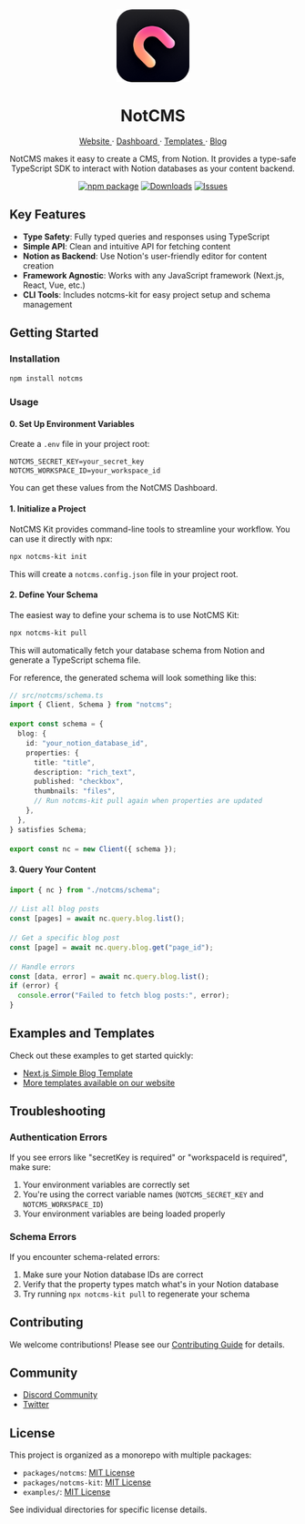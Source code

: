 <div align="center">
  <a href="https://notcms.com">
    <picture>
      <img alt="NotCMS logo" src="/docs/assets/notcms-icon.png" height="128">
    </picture>
  </a>
  <h1>NotCMS</h1>

  <a href="https://notcms.com">
    Website
  </a> · 
  <a href="https://dash.notcms.com">
    Dashboard
  </a> · 
  <a href="https://notcms.com/templates">
    Templates
  </a> · 
  <a href="https://notcms.com/blog">
    Blog
  </a>

NotCMS makes it easy to create a CMS, from Notion. It provides a type-safe TypeScript SDK to interact with Notion databases as your content backend.

[![npm package][npm-img]][npm-url]
[![Downloads][downloads-img]][downloads-url]
[![Issues][issues-img]][issues-url]

</div>

## Key Features

- **Type Safety**: Fully typed queries and responses using TypeScript
- **Simple API**: Clean and intuitive API for fetching content
- **Notion as Backend**: Use Notion's user-friendly editor for content creation
- **Framework Agnostic**: Works with any JavaScript framework (Next.js, React, Vue, etc.)
- **CLI Tools**: Includes notcms-kit for easy project setup and schema management

## Getting Started

### Installation

```bash
npm install notcms
```

### Usage

#### 0. Set Up Environment Variables

Create a `.env` file in your project root:

```env
NOTCMS_SECRET_KEY=your_secret_key
NOTCMS_WORKSPACE_ID=your_workspace_id
```

You can get these values from the NotCMS Dashboard.

#### 1. Initialize a Project

NotCMS Kit provides command-line tools to streamline your workflow. You can use it directly with npx:

```bash
npx notcms-kit init
```

This will create a `notcms.config.json` file in your project root.

#### 2. Define Your Schema

The easiest way to define your schema is to use NotCMS Kit:

```bash
npx notcms-kit pull
```

This will automatically fetch your database schema from Notion and generate a TypeScript schema file.

For reference, the generated schema will look something like this:

```ts
// src/notcms/schema.ts
import { Client, Schema } from "notcms";

export const schema = {
  blog: {
    id: "your_notion_database_id",
    properties: {
      title: "title",
      description: "rich_text",
      published: "checkbox",
      thumbnails: "files",
      // Run notcms-kit pull again when properties are updated
    },
  },
} satisfies Schema;

export const nc = new Client({ schema });
```

#### 3. Query Your Content

```ts
import { nc } from "./notcms/schema";

// List all blog posts
const [pages] = await nc.query.blog.list();

// Get a specific blog post
const [page] = await nc.query.blog.get("page_id");

// Handle errors
const [data, error] = await nc.query.blog.list();
if (error) {
  console.error("Failed to fetch blog posts:", error);
}
```

## Examples and Templates

Check out these examples to get started quickly:

- [Next.js Simple Blog Template](https://github.com/qqpann/notcms/tree/main/examples/nextjs-simple-blog-template)
- [More templates available on our website](https://notcms.com/templates)

## Troubleshooting

### Authentication Errors

If you see errors like "secretKey is required" or "workspaceId is required", make sure:

1. Your environment variables are correctly set
2. You're using the correct variable names (`NOTCMS_SECRET_KEY` and `NOTCMS_WORKSPACE_ID`)
3. Your environment variables are being loaded properly

### Schema Errors

If you encounter schema-related errors:

1. Make sure your Notion database IDs are correct
2. Verify that the property types match what's in your Notion database
3. Try running `npx notcms-kit pull` to regenerate your schema

## Contributing

We welcome contributions! Please see our [Contributing Guide](CONTRIBUTING.md) for details.

## Community

- [Discord Community](https://discord.gg/notcms)
- [Twitter](https://twitter.com/notcms)

## License

This project is organized as a monorepo with multiple packages:

- `packages/notcms`: [MIT License](packages/notcms/LICENSE)
- `packages/notcms-kit`: [MIT License](packages/notcms-kit/LICENSE)
- `examples/`: [MIT License](examples/LICENSE)

See individual directories for specific license details.

<!-- -->

[build-img]: https://github.com/qqpann/notcms/actions/workflows/release.yml/badge.svg
[build-url]: https://github.com/qqpann/notcms/actions/workflows/release.yml
[downloads-img]: https://img.shields.io/npm/dt/notcms
[downloads-url]: https://www.npmtrends.com/notcms
[npm-img]: https://img.shields.io/npm/v/notcms
[npm-url]: https://www.npmjs.com/package/notcms
[issues-img]: https://img.shields.io/github/issues/qqpann/notcms
[issues-url]: https://github.com/qqpann/notcms/issues
[codecov-img]: https://codecov.io/gh/qqpann/notcms/branch/main/graph/badge.svg
[codecov-url]: https://codecov.io/gh/qqpann/notcms
[semantic-release-img]: https://img.shields.io/badge/%20%20%F0%9F%93%A6%F0%9F%9A%80-semantic--release-e10079.svg
[semantic-release-url]: https://github.com/semantic-release/semantic-release
[commitizen-img]: https://img.shields.io/badge/commitizen-friendly-brightgreen.svg
[commitizen-url]: http://commitizen.github.io/cz-cli/
